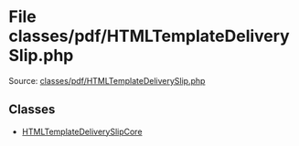 File classes/pdf/HTMLTemplateDeliverySlip.php
=========

Source: [classes/pdf/HTMLTemplateDeliverySlip.php](https://github.com/PrestaShop/PrestaShop/blob/1.6.0.1/classes/pdf/HTMLTemplateDeliverySlip.php)


Classes
-------

* [HTMLTemplateDeliverySlipCore](class.HTMLTemplateDeliverySlipCore.md)

